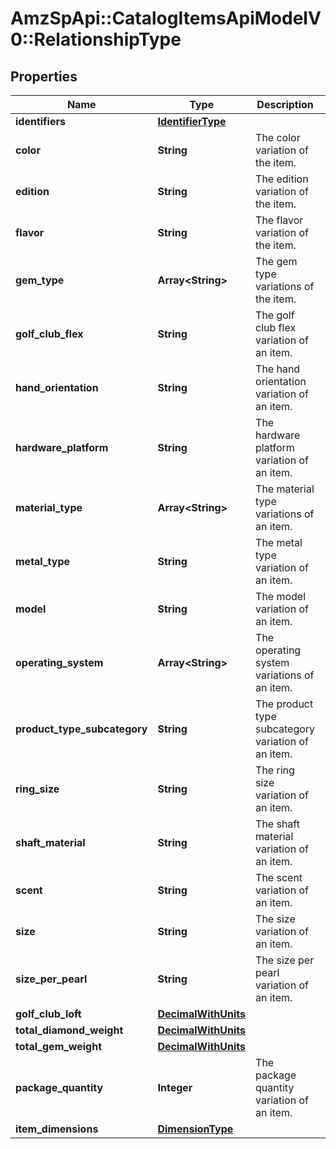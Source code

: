 # AmzSpApi::CatalogItemsApiModelV0::RelationshipType

## Properties
Name | Type | Description | Notes
------------ | ------------- | ------------- | -------------
**identifiers** | [**IdentifierType**](IdentifierType.md) |  | [optional] 
**color** | **String** | The color variation of the item. | [optional] 
**edition** | **String** | The edition variation of the item. | [optional] 
**flavor** | **String** | The flavor variation of the item. | [optional] 
**gem_type** | **Array&lt;String&gt;** | The gem type variations of the item. | [optional] 
**golf_club_flex** | **String** | The golf club flex variation of an item. | [optional] 
**hand_orientation** | **String** | The hand orientation variation of an item. | [optional] 
**hardware_platform** | **String** | The hardware platform variation of an item. | [optional] 
**material_type** | **Array&lt;String&gt;** | The material type variations of an item. | [optional] 
**metal_type** | **String** | The metal type variation of an item. | [optional] 
**model** | **String** | The model variation of an item. | [optional] 
**operating_system** | **Array&lt;String&gt;** | The operating system variations of an item. | [optional] 
**product_type_subcategory** | **String** | The product type subcategory variation of an item. | [optional] 
**ring_size** | **String** | The ring size variation of an item. | [optional] 
**shaft_material** | **String** | The shaft material variation of an item. | [optional] 
**scent** | **String** | The scent variation of an item. | [optional] 
**size** | **String** | The size variation of an item. | [optional] 
**size_per_pearl** | **String** | The size per pearl variation of an item. | [optional] 
**golf_club_loft** | [**DecimalWithUnits**](DecimalWithUnits.md) |  | [optional] 
**total_diamond_weight** | [**DecimalWithUnits**](DecimalWithUnits.md) |  | [optional] 
**total_gem_weight** | [**DecimalWithUnits**](DecimalWithUnits.md) |  | [optional] 
**package_quantity** | **Integer** | The package quantity variation of an item. | [optional] 
**item_dimensions** | [**DimensionType**](DimensionType.md) |  | [optional] 

